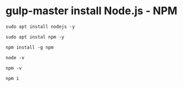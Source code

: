 # gulp-master install  Node.js - NPM

`sudo apt install nodejs -y`

`sudo apt instal npm -y`

`npm install -g npm`

`node -v`

`npm -v`

`npm i`
